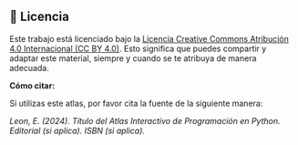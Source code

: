 ## 📄 Licencia

Este trabajo está licenciado bajo la [Licencia Creative Commons Atribución 4.0 Internacional (CC BY 4.0)](https://creativecommons.org/licenses/by/4.0/). Esto significa que puedes compartir y adaptar este material, siempre y cuando se te atribuya de manera adecuada.

**Cómo citar:**

Si utilizas este atlas, por favor cita la fuente de la siguiente manera:

*Leon, E. (2024). Título del Atlas Interactivo de Programación en Python. Editorial (si aplica). ISBN (si aplica).*
